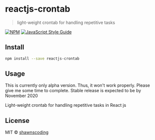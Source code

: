 # reactjs-crontab

> light-weight crontab for handling repetitive tasks

[![NPM](https://img.shields.io/npm/v/reactjs-crontab.svg)](https://www.npmjs.com/package/reactjs-crontab) [![JavaScript Style Guide](https://img.shields.io/badge/code_style-standard-brightgreen.svg)](https://standardjs.com)

## Install

```bash
npm install --save reactjs-crontab
```

## Usage

This is currently only alpha version.
Thus, it won't work properly.
Please give me some time to complete.
Stable release is expected to be by November 2020

Light-weight crontab for handling repetitive tasks in React js

## License

MIT © [shawnscoding](https://github.com/shawnscoding)
